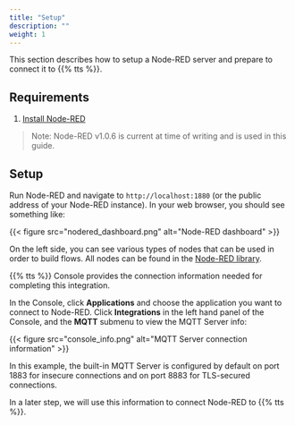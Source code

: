 ```yaml
---
title: "Setup"
description: ""
weight: 1
---
```


This section describes how to setup a Node-RED server and prepare to connect it to {{% tts %}}. 

## Requirements

1. [Install Node-RED](https://nodered.org/docs/getting-started/local)

>Note: Node-RED v1.0.6 is current at time of writing and is used in this guide.

## Setup

Run Node-RED and navigate to `http://localhost:1880` (or the public  address of your Node-RED instance). In your web browser, you should see something like:

{{< figure src="nodered_dashboard.png" alt="Node-RED dashboard" >}}

On the left side, you can see various types of nodes that can be used in order to build flows. All nodes can be found in the [Node-RED library](https://flows.nodered.org/).

{{% tts %}} Console provides the connection information needed for completing this integration. 

In the Console, click **Applications** and choose the application you want to connect to Node-RED. Click **Integrations** in the left hand panel of the Console, and the **MQTT** submenu to view the MQTT Server info:

{{< figure src="console_info.png" alt="MQTT Server connection information" >}}

In this example, the built-in MQTT Server is configured by default on port 1883 for insecure connections and on port 8883 for TLS-secured connections.

In a later step, we will use this information to connect Node-RED to {{% tts %}}.
